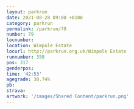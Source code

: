 ```yaml
---
layout: parkrun
date: 2021-08-28 09:00 +0100
category: parkrun
permalink: /parkrun/79
number: 79
locnumber: 
location: Wimpole Estate
locurl: http://parkrun.org.uk/Wimpole Estate
runnumber: 358
pos: 317
genderpos: 
time: '42:53'
agegrade: 30.74%
pb: 
strava: 
artwork: '/images/Shared Content/parkrun.png'
---
```

